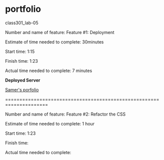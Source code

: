 # portfolio
class301_lab-05


Number and name of feature: Feature #1: Deployment

Estimate of time needed to complete: 30minutes

Start time: 1:15

Finish time: 1:23

Actual time needed to complete: 7 minutes

**Deployed Server**

[Samer's porfolio](https://portfolio-samer.herokuapp.com/)

=====================================================================


Number and name of feature: Feature #2: Refactor the CSS

Estimate of time needed to complete: 1 hour

Start time: 1:23

Finish time: 

Actual time needed to complete: 